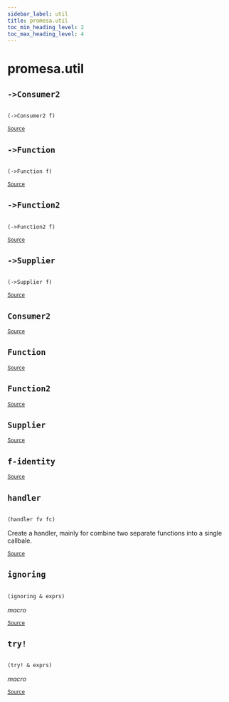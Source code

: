 ```yaml
---
sidebar_label: util
title: promesa.util
toc_min_heading_level: 2
toc_max_heading_level: 4
---
```


# <a name="promesa.util">promesa.util</a>






## <a name="promesa.util/->Consumer2">`->Consumer2`</a><a name="promesa.util/->Consumer2"></a>
``` clojure

(->Consumer2 f)
```

<p><sub><a href="https://github.com/funcool/promesa/blob/master/src/promesa/util.cljc#L67-L70">Source</a></sub></p>

## <a name="promesa.util/->Function">`->Function`</a><a name="promesa.util/->Function"></a>
``` clojure

(->Function f)
```

<p><sub><a href="https://github.com/funcool/promesa/blob/master/src/promesa/util.cljc#L37-L40">Source</a></sub></p>

## <a name="promesa.util/->Function2">`->Function2`</a><a name="promesa.util/->Function2"></a>
``` clojure

(->Function2 f)
```

<p><sub><a href="https://github.com/funcool/promesa/blob/master/src/promesa/util.cljc#L61-L64">Source</a></sub></p>

## <a name="promesa.util/->Supplier">`->Supplier`</a><a name="promesa.util/->Supplier"></a>
``` clojure

(->Supplier f)
```

<p><sub><a href="https://github.com/funcool/promesa/blob/master/src/promesa/util.cljc#L32-L34">Source</a></sub></p>

## <a name="promesa.util/Consumer2">`Consumer2`</a><a name="promesa.util/Consumer2"></a>

<p><sub><a href="https://github.com/funcool/promesa/blob/master/src/promesa/util.cljc#L67-L70">Source</a></sub></p>

## <a name="promesa.util/Function">`Function`</a><a name="promesa.util/Function"></a>

<p><sub><a href="https://github.com/funcool/promesa/blob/master/src/promesa/util.cljc#L37-L40">Source</a></sub></p>

## <a name="promesa.util/Function2">`Function2`</a><a name="promesa.util/Function2"></a>

<p><sub><a href="https://github.com/funcool/promesa/blob/master/src/promesa/util.cljc#L61-L64">Source</a></sub></p>

## <a name="promesa.util/Supplier">`Supplier`</a><a name="promesa.util/Supplier"></a>

<p><sub><a href="https://github.com/funcool/promesa/blob/master/src/promesa/util.cljc#L32-L34">Source</a></sub></p>

## <a name="promesa.util/f-identity">`f-identity`</a><a name="promesa.util/f-identity"></a>

<p><sub><a href="https://github.com/funcool/promesa/blob/master/src/promesa/util.cljc#L43-L43">Source</a></sub></p>

## <a name="promesa.util/handler">`handler`</a><a name="promesa.util/handler"></a>
``` clojure

(handler fv fc)
```


Create a handler, mainly for combine two separate functions
  into a single callbale.
<p><sub><a href="https://github.com/funcool/promesa/blob/master/src/promesa/util.cljc#L72-L77">Source</a></sub></p>

## <a name="promesa.util/ignoring">`ignoring`</a><a name="promesa.util/ignoring"></a>
``` clojure

(ignoring & exprs)
```


*macro*

<p><sub><a href="https://github.com/funcool/promesa/blob/master/src/promesa/util.cljc#L118-L120">Source</a></sub></p>

## <a name="promesa.util/try!">`try!`</a><a name="promesa.util/try!"></a>
``` clojure

(try! & exprs)
```


*macro*

<p><sub><a href="https://github.com/funcool/promesa/blob/master/src/promesa/util.cljc#L122-L124">Source</a></sub></p>
